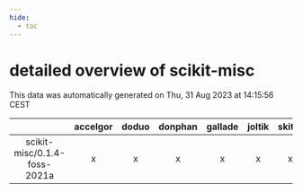 ```yaml
---
hide:
  - toc
---
```


detailed overview of scikit-misc
================================


This data was automatically generated on Thu, 31 Aug 2023 at 14:15:56 CEST  

| |accelgor|doduo|donphan|gallade|joltik|skitty|swalot|victini|
| :---: | :---: | :---: | :---: | :---: | :---: | :---: | :---: | :---: |
|scikit-misc/0.1.4-foss-2021a|x|x|x|x|x|x|x|x|
